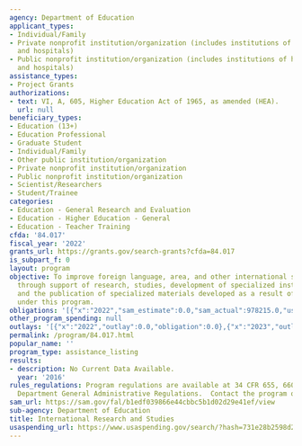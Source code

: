 ```yaml
---
agency: Department of Education
applicant_types:
- Individual/Family
- Private nonprofit institution/organization (includes institutions of higher education
  and hospitals)
- Public nonprofit institution/organization (includes institutions of higher education
  and hospitals)
assistance_types:
- Project Grants
authorizations:
- text: VI, A, 605, Higher Education Act of 1965, as amended (HEA).
  url: null
beneficiary_types:
- Education (13+)
- Education Professional
- Graduate Student
- Individual/Family
- Other public institution/organization
- Private nonprofit institution/organization
- Public nonprofit institution/organization
- Scientist/Researchers
- Student/Trainee
categories:
- Education - General Research and Evaluation
- Education - Higher Education - General
- Education - Teacher Training
cfda: '84.017'
fiscal_year: '2022'
grants_url: https://grants.gov/search-grants?cfda=84.017
is_subpart_f: 0
layout: program
objective: To improve foreign language, area, and other international studies training
  through support of research, studies, development of specialized instructional materials,
  and the publication of specialized materials developed as a result of research conducted
  under this program.
obligations: '[{"x":"2022","sam_estimate":0.0,"sam_actual":978215.0,"usa_spending_actual":971764.23},{"x":"2023","sam_estimate":176500.0,"sam_actual":0.0,"usa_spending_actual":1575485.0},{"x":"2024","sam_estimate":0.0,"sam_actual":0.0,"usa_spending_actual":1471097.68}]'
other_program_spending: null
outlays: '[{"x":"2022","outlay":0.0,"obligation":0.0},{"x":"2023","outlay":978358.0,"obligation":3143945.0},{"x":"2024","outlay":0.0,"obligation":0.0}]'
permalink: /program/84.017.html
popular_name: ''
program_type: assistance_listing
results:
- description: No Current Data Available.
  year: '2016'
rules_regulations: Program regulations are available at 34 CFR 655, 660, and the Education
  Department General Administrative Regulations.  Contact the program office for information.
sam_url: https://sam.gov/fal/b1edf039866e44cbbc5b1d02d29e41ef/view
sub-agency: Department of Education
title: International Research and Studies
usaspending_url: https://www.usaspending.gov/search/?hash=731e28b2598d234d59d12dda714e52ca
---
```

